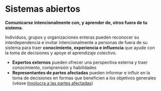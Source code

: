 # Sistemas abiertos

<summary>
<strong>Comunicarse intencionalmente con, y aprender de, otros fuera de tu sistema.</strong>
</summary>

Individuos, grupos y organizaciones enteras pueden reconocer su interdependencia e invitar intencionalmente a personas de fuera de su sistema para traer **conocimiento, experiencia e influencia** que ayude con la toma de decisiones y apoye el aprendizaje colectivo.

- **Expertos externos** pueden ofrecer una perspectiva externa y traer conocimiento, comprensión y habilidades
- **Representantes de partes afectadas** pueden informar e influir en la toma de decisiones en formas que beneficien a los objetivos generales (véase [Involucra a las partes afectadas](section:involve-those-affected))